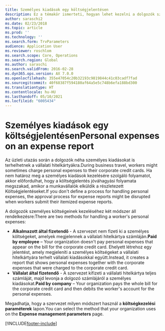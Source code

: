 ```yaml
---
title: Személyes kiadások egy költségjelentésen
description: Ez a témakör ismerteti, hogyan lehet kezelni a dolgozók személyes kiadásait a Microsoft Dynamics 365 Finance szolgáltatásban.
author: saraschi2
ms.date: 02/23/2018
ms.topic: article
ms.prod: ''
ms.technology: ''
ms.search.form: TrvParameters
audience: Application User
ms.reviewer: roschlom
ms.search.scope: Core, Operations
ms.search.region: Global
ms.author: saraschi
ms.search.validFrom: 2016-02-28
ms.dyn365.ops.version: AX 7.0.0
ms.openlocfilehash: 355e47054c20b32193c9819844c41c03cadf7fad
ms.sourcegitcommit: 40f68387f594180af64a5e5c748b6efa188bd300
ms.translationtype: HT
ms.contentlocale: hu-HU
ms.lasthandoff: 05/10/2021
ms.locfileid: "6005434"
---
```

# <a name="personal-expenses-on-an-expense-report"></a><span data-ttu-id="5313a-103">Személyes kiadások egy költségjelentésen</span><span class="sxs-lookup"><span data-stu-id="5313a-103">Personal expenses on an expense report</span></span>

<span data-ttu-id="5313a-104">Az üzleti utazás során a dolgozók néha személyes kiadásokat is terhelhetnek a vállalati hitelkártyákra.</span><span class="sxs-lookup"><span data-stu-id="5313a-104">During business travel, workers might sometimes charge personal expenses to their corporate credit cards.</span></span> <span data-ttu-id="5313a-105">Ha nem határoz meg a személyes kiadások kezelésére szolgáló folyamatot, akkor előfordulhat, hogy a költségjelentés jóváhagyási folyamata megszakad, amikor a munkavállalók elküldik a részletezett Költségjelentéseket.</span><span class="sxs-lookup"><span data-stu-id="5313a-105">If you don't define a process for handling personal expenses, the approval process for expense reports might be disrupted when workers submit their itemized expense reports.</span></span> 

<span data-ttu-id="5313a-106">A dolgozók személyes költségeinek kezeléséhez két módszer áll rendelkezésre:</span><span class="sxs-lookup"><span data-stu-id="5313a-106">There are two methods for handling a worker's personal expenses:</span></span>

- <span data-ttu-id="5313a-107">**Alkalmazott által fizetendő** - A szervezet nem fizeti ki a személyes költségeket, amelyek megjelennek a vállalati hitelkártya számláján.</span><span class="sxs-lookup"><span data-stu-id="5313a-107">**Paid by employee** – Your organization doesn't pay personal expenses that appear on the bill for the corporate credit card.</span></span> <span data-ttu-id="5313a-108">Ehelyett létrehoz egy jelentést, amely megjeleníti a személyes költségeket a vállalati hitelkártyára terhelt vállalati kiadásokkal együtt.</span><span class="sxs-lookup"><span data-stu-id="5313a-108">Instead, it creates a report that shows personal expenses together with the corporate expenses that were charged to the corporate credit card.</span></span>
- <span data-ttu-id="5313a-109">**Vállalat által fizetendő** - A szervezet kifizeti a vállalati hitelkártya teljes számláját, majd levonja a dolgozó számlájáról a személyes kiadásokat.</span><span class="sxs-lookup"><span data-stu-id="5313a-109">**Paid by company** – Your organization pays the whole bill for the corporate credit card and then debits the worker's account for the personal expenses.</span></span>

<span data-ttu-id="5313a-110">Megadhatja, hogy a szervezet milyen módszert használ a **költségkezelési paraméterek** lapon.</span><span class="sxs-lookup"><span data-stu-id="5313a-110">You can select the method that your organization uses on the **Expense management parameters** page.</span></span>


[!INCLUDE[footer-include](../includes/footer-banner.md)]